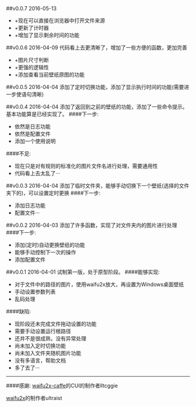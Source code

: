 ##v0.0.7 2016-05-13
* +现在可以直接在浏览器中打开文件来源
* +更新了计时器
* +增加了显示剩余时间的功能

##v0.0.6 2016-04-09
代码看上去更清晰了，增加了一些方便的函数，更加完善

* +图片尺寸判断
* +更强的逻辑性
* +添加查看当前壁纸原图的功能

##v0.0.5 2016-04-04
添加了定时切换功能，添加了显示执行时间的功能(需要进一步使语句清晰)

##v0.0.4 2016-04-04
添加了返回到之前的壁纸的功能，添加了一些命令提示。
基本功能算是已经实现了。
####下一步:
* 依然是日志功能
* 依然是配置文件
* 添加一个使用说明

####不足:
* 现在只是对有规则的标准化的图片文件名进行处理，需要通用性
* 代码看上去太乱了···

##v0.0.3 2016-04-04
添加了临时文件夹，能够手动切换下一个壁纸(选择的文件夹下的)，可以设置定时更换
####下一步:
* 添加日志功能
* 配置文件···

##v0.0.2 2016-04-03
添加了许多函数，实现了对文件夹内的图片进行处理
####下一步:
* 添加(定时)自动更换壁纸的功能
* 能够手动控制下一次的操作
* 添加配置文件

##v0.0.1 2016-04-01
试制第一版，处于原型阶段。
####能够实现:
* 对于文件中的路径的图片，使用waifu2x放大，再设置为Windows桌面壁纸
* 手动设置参数列表
* 乱码处理

####缺陷: 
* 现阶段还未完成文件拖动设置的功能
* 需要手动设置运行根路径
* 还并不是很成熟，没有异常处理
* 尚未加入定时切换功能
* 尚未加入文件夹随机图片功能
* 没有多语言，帮助文档
* 多了去了···

***

####感謝:
[waifu2x-caffe](https://github.com/lltcggie/waifu2x-caffe)的CUI的制作者lltcggie

[waifu2x](https://github.com/nagadomi/waifu2x)的制作者ultraist
